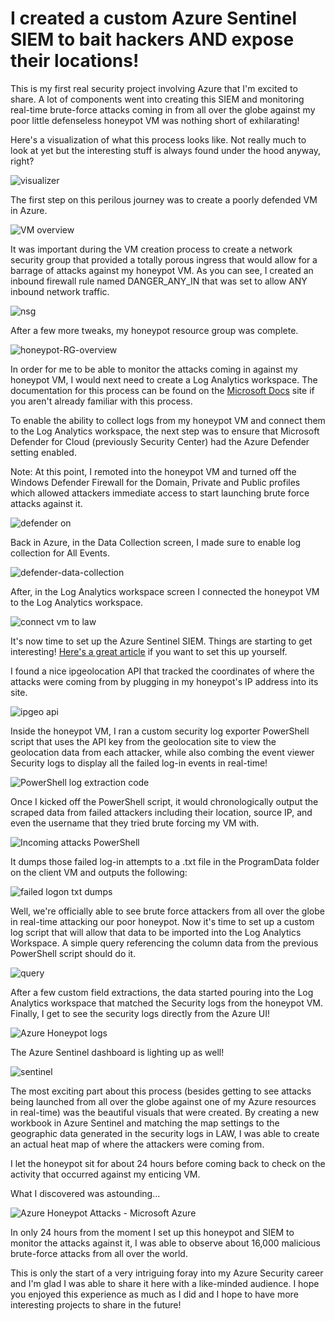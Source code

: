 # I created a custom Azure Sentinel SIEM to bait hackers AND expose their locations!


This is my first real security project involving Azure that I'm excited to share. A lot of components went into creating this SIEM and monitoring real-time brute-force attacks coming in from all over the globe against my poor little defenseless honeypot VM was nothing short of exhilarating!

Here's a visualization of what this process looks like. Not really much to look at yet but the interesting stuff is always found under the hood anyway, right?

![visualizer](https://user-images.githubusercontent.com/105020710/169176840-615e4402-d9a8-4e03-9a73-59345eeaa14e.png)



The first step on this perilous journey was to create a poorly defended VM in Azure. 

![VM overview](https://user-images.githubusercontent.com/105020710/169175169-df3576ee-7265-48fc-bcde-6f4acab1f1be.png)


It was important during the VM creation process to create a network security group that provided a totally porous ingress that would allow for a barrage of attacks against my honeypot VM. As you can see, I created an inbound firewall rule named DANGER_ANY_IN that was set to allow ANY inbound network traffic.

![nsg](https://user-images.githubusercontent.com/105020710/169175045-b7f76f29-c5e7-48fb-b1cb-2da18250acf2.png)


After a few more tweaks, my honeypot resource group was complete.

![honeypot-RG-overview](https://user-images.githubusercontent.com/105020710/169175975-c107cfff-426b-4b3f-8612-d70414c15b73.png)


In order for me to be able to monitor the attacks coming in against my honeypot VM, I would next need to create a Log Analytics workspace. The documentation for this process can be found on the [Microsoft Docs](https://docs.microsoft.com/en-us/azure/azure-monitor/logs/quick-create-workspace) site if you aren't already familiar with this process.

To enable the ability to collect logs from my honeypot VM and connect them to the Log Analytics workspace, the next step was to ensure that Microsoft Defender for Cloud (previously Security Center) had the Azure Defender setting enabled. 

Note: At this point, I remoted into the honeypot VM and turned off the Windows Defender Firewall for the Domain, Private and Public profiles which allowed attackers immediate access to start launching brute force attacks against it.

![defender on](https://user-images.githubusercontent.com/105020710/169176188-e0a9759a-14a8-4e0b-abd7-2ac6d650735e.png)


Back in Azure, in the Data Collection screen, I made sure to enable log collection for All Events.

![defender-data-collection](https://user-images.githubusercontent.com/105020710/169176207-77c301df-aaaa-48ad-aad3-dfda146ffa9a.png)


After, in the Log Analytics workspace screen I connected the honeypot VM to the Log Analytics workspace.

![connect vm to law](https://user-images.githubusercontent.com/105020710/168951818-584fb13c-70fb-40fc-bb89-2daceb97b266.png)

It's now time to set up the Azure Sentinel SIEM. Things are starting to get interesting! [Here's a great article](https://docs.microsoft.com/en-us/azure/sentinel/quickstart-onboard) if you want to set this up yourself.

I found a nice ipgeolocation API that tracked the coordinates of where the attacks were coming from by plugging in my honeypot's IP address into its site.

![ipgeo api](https://user-images.githubusercontent.com/105020710/168953082-72dab264-95ea-47f2-9fe4-54b7c8b2987d.jpg)

Inside the honeypot VM, I ran a custom security log exporter PowerShell script that uses the API key from the geolocation site to view the geolocation data from each attacker, while also combing the event viewer Security logs to display all the failed log-in events in real-time!

![PowerShell log extraction code](https://user-images.githubusercontent.com/105020710/168953538-ef923632-ace3-4b17-a0c4-3b753d54bb65.jpg)

Once I kicked off the PowerShell script, it would chronologically output the scraped data from failed attackers including their location, source IP, and even the username that they tried brute forcing my VM with.

![Incoming attacks PowerShell](https://user-images.githubusercontent.com/105020710/168953910-6301e6fb-79da-4cbe-9648-1df40745f549.jpg)

It dumps those failed log-in attempts to a .txt file in the ProgramData folder on the client VM and outputs the following:

![failed logon txt dumps](https://user-images.githubusercontent.com/105020710/168954247-c352e290-0385-4cf6-a277-bb0cd5e3e094.jpg)

Well, we're officially able to see brute force attackers from all over the globe in real-time attacking our poor honeypot. Now it's time to set up a custom log script that will allow that data to be imported into the Log Analytics Workspace. A simple query referencing the column data from the previous PowerShell script should do it.


![query](https://user-images.githubusercontent.com/105020710/169176705-c3b100a2-c1ac-4e5a-b57d-f632afb4842a.png)


After a few custom field extractions, the data started pouring into the Log Analytics workspace that matched the Security logs from the honeypot VM. Finally, I get to see the security logs directly from the Azure UI!

![Azure Honeypot logs](https://user-images.githubusercontent.com/105020710/168954879-7b97917b-883c-4186-b3c6-d1856794263e.jpg)

The Azure Sentinel dashboard is lighting up as well!


![sentinel](https://user-images.githubusercontent.com/105020710/169176723-67a6c626-cc39-4b8f-8c13-d0e114064b16.png)

The most exciting part about this process (besides getting to see attacks being launched from all over the globe against one of my Azure resources in real-time) was the beautiful visuals that were created. By creating a new workbook in Azure Sentinel and matching the map settings to the geographic data generated in the security logs in LAW, I was able to create an actual heat map of where the attackers were coming from.

I let the honeypot sit for about 24 hours before coming back to check on the activity that occurred against my enticing VM. 

What I discovered was astounding...

![Azure Honeypot Attacks - Microsoft Azure](https://user-images.githubusercontent.com/105020710/168955271-00c717aa-325f-4de7-8bd1-eefa21937522.jpg)

In only 24 hours from the moment I set up this honeypot and SIEM to monitor the attacks against it, I was able to observe about 16,000 malicious brute-force attacks from all over the world.

This is only the start of a very intriguing foray into my Azure Security career and I'm glad I was able to share it here with a like-minded audience. I hope you enjoyed this experience as much as I did and I hope to have more interesting projects to share in the future!
